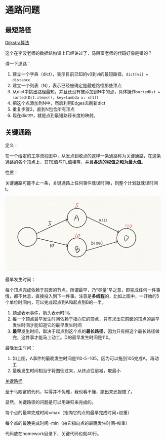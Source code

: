 # 通路问题

## 最短路径

[Dijkstra算法](https://www.zhihu.com/question/20972566/answer/290944499)

这个在李波老师的数据结构课上已经讲过了，马殿富老师的代码好像是错的？

讲一下思路：

1. 建立一个字典（dict），表示目前已知的v0到vi的最短路径，`dict[vi] = distance`
2. 建立一个列表（N），表示已经被确定是最短路径那些顶点
3. 从dict中挑出路径最短，并且还没有被添加到N中的点，具体操作`sortedDst = sorted(Dst.items(), key=lambda x: x[1])`
4. 把这个点添加到N中，然后利用Edges去刷新dict
5. 重复步骤3，直到N包含所有顶点
6. 现在dict中，就是点到最短路径长度的映射。

## 关键通路

定义：

在一个给定的工序流程图中，从发点到收点的这样一条通路称为关键通路，在这条通路的各个顶点上，其TE值与TL值相等，并且**各边的权值之和为最大值**。

性质：

关键通路可能不止一条，关键通路上任何事件耽误时间t，则整个计划就耽误时间t。

<img src="/img/最早最晚发生时间.jpg" style="zoom:50%;" />

最早发生时间：

每个顶点完成依赖于前面的节点。所谓最早，乃“尽量”早之意，即完成任何一件事情，都不休息，直接投入到下一件事。注意是**多线程**的，比如上图中，一开始的5个单位时间内，可以完成起点到A和起点到B的一半。

1. 顶点表示事件，箭头表示时间。
2. 每一个顶点最早发生时间依赖于指向它的顶点，只有求出它前面的顶点的最早发生时间才能知道它的最早发生时间
3. **最早**发生时间，取决于起点到这个点的**最长路径**，因为只有把这个最长路径做完，这件事才能马上动工。D的最早发生时间是110。

最晚发生时间：

1. 如上图，A事件的最晚发生时间是110-5=105，因为可以拖到105完成A，再动工
2. 最晚发生时间相当于将图倒过来，从终点往前减，取最小

[关键路径](https://zhuanlan.zhihu.com/p/170603727)

至于马殿富的代码，写得并不优雅，我也看不懂，跑出来还报错了。

显然，关键路径的问题是可以用递归来完成的。

每个点的最早完成时间=max（指向它的点的最早完成时间+权重）

每个点的最晚完成时间=min（由它指向点的最晚发生时间-权重）

代码放在homework目录下，关键代码也就40行。

